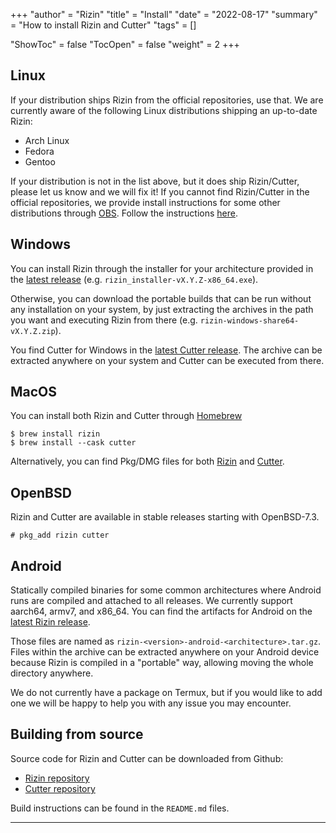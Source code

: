 +++
"author" = "Rizin"
"title" = "Install"
"date" = "2022-08-17"
"summary" = "How to install Rizin and Cutter"
"tags" = []

"ShowToc" = false
"TocOpen" = false
"weight" = 2
+++

## Linux

If your distribution ships Rizin from the official repositories, use that. We
are currently aware of the following Linux distributions shipping an up-to-date Rizin:

- Arch Linux
- Fedora
- Gentoo

If your distribution is not in the list above, but it does ship Rizin/Cutter,
please let us know and we will fix it! If you cannot find Rizin/Cutter in the
official repositories, we provide install instructions for some other
distributions through [OBS](https://openbuildservice.org/). Follow the
instructions
[here](https://software.opensuse.org/download/package?package=rizin&project=home%3ARizinOrg).

## Windows

You can install Rizin through the installer for your architecture provided in
the [latest release](https://github.com/rizinorg/rizin/releases/latest) (e.g.
`rizin_installer-vX.Y.Z-x86_64.exe`).

Otherwise, you can download the portable builds that can be run without any
installation on your system, by just extracting the archives in the path you
want and executing Rizin from there (e.g. `rizin-windows-share64-vX.Y.Z.zip`).

You find Cutter for Windows in the [latest Cutter
release](https://github.com/rizinorg/cutter/releases/latest). The archive can be
extracted anywhere on your system and Cutter can be executed from there.

## MacOS

You can install both Rizin and Cutter through [Homebrew](https://brew.sh/)
```
$ brew install rizin
$ brew install --cask cutter
```

Alternatively, you can find Pkg/DMG files for both
[Rizin](https://github.com/rizinorg/rizin/releases/latest) and
[Cutter](https://github.com/rizinorg/cutter/releases/latest).

## OpenBSD

Rizin and Cutter are available in stable releases starting with OpenBSD-7.3.

```
# pkg_add rizin cutter
```

## Android

Statically compiled binaries for some common architectures where Android runs
are compiled and attached to all releases. We currently support aarch64, armv7,
and x86_64. You can find the artifacts for Android on the [latest Rizin
release](https://github.com/rizinorg/rizin/releases/latest).

Those files are named as `rizin-<version>-android-<architecture>.tar.gz`. Files
within the archive can be extracted anywhere on your Android device because
Rizin is compiled in a "portable" way, allowing moving the whole directory
anywhere.

We do not currently have a package on Termux, but if you would like to add one
we will be happy to help you with any issue you may encounter.

## Building from source

Source code for Rizin and Cutter can be downloaded from Github:

 - [Rizin repository](https://github.com/rizinorg/rizin/)
 - [Cutter repository](https://github.com/rizinorg/cutter/)

Build instructions can be found in the `README.md` files.

---
